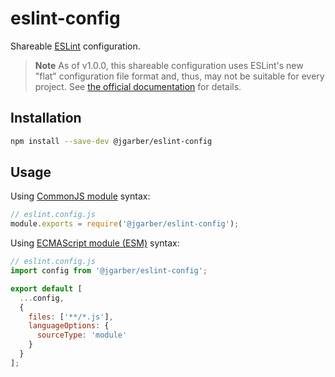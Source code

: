 # eslint-config

Shareable [ESLint](https://eslint.org) configuration.

> **Note**
> As of v1.0.0, this shareable configuration uses ESLint's new "flat" configuration file format and, thus, may not be suitable for every project. See [the official documentation](https://eslint.org/docs/latest/use/configure/configuration-files-new) for details.

## Installation

```sh
npm install --save-dev @jgarber/eslint-config
```

## Usage

Using [CommonJS module](https://nodejs.org/api/modules.html) syntax:

```js
// eslint.config.js
module.exports = require('@jgarber/eslint-config');
```

Using [ECMAScript module (ESM)](https://nodejs.org/api/esm.html) syntax:

```js
// eslint.config.js
import config from '@jgarber/eslint-config';

export default [
  ...config,
  {
    files: ['**/*.js'],
    languageOptions: {
      sourceType: 'module'
    }
  }
];
```
